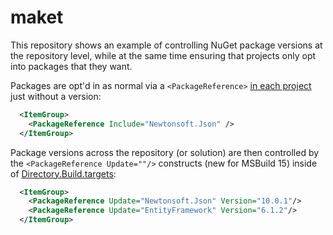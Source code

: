 # maket

This repository shows an example of controlling NuGet package versions at the repository level, while at the same time ensuring that projects only opt into packages that they want.

Packages are opt'd in as normal via a `<PackageReference>` [in each project]((https://github.com/davkean/maket/blob/master/Library2/Library2.csproj#L12)) just without a version:

``` XML
  <ItemGroup>
    <PackageReference Include="Newtonsoft.Json" />
  </ItemGroup>
```

Package versions across the repository (or solution) are then controlled by the `<PackageReference Update=""/>` constructs (new for MSBuild 15) inside of [Directory.Build.targets](https://github.com/davkean/maket/blob/master/Directory.Build.targets):

``` XML
  <ItemGroup>
    <PackageReference Update="Newtonsoft.Json" Version="10.0.1"/>
    <PackageReference Update="EntityFramework" Version="6.1.2"/>  
  </ItemGroup>
```


